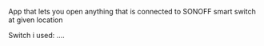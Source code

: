 App that lets you open anything that is connected to SONOFF smart switch at given location

Switch i used: ....
